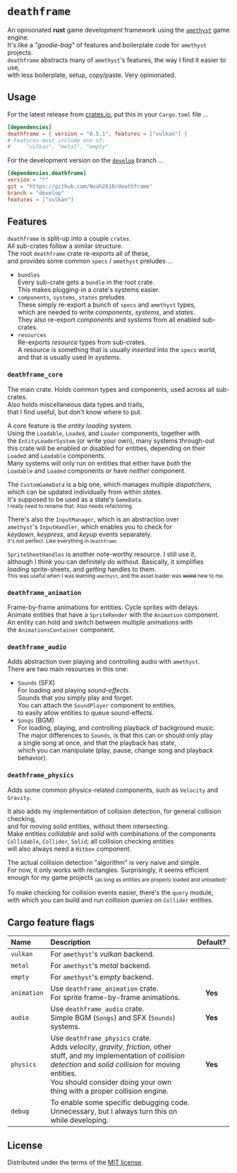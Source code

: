 # `deathframe`
An opinionated __rust__ game development framework using the [`amethyst`] game engine.  
It's like a _"goodie-bag"_ of features and boilerplate code for `amethyst` projects.  
`deathframe` abstracts many of `amethyst`'s features, the way I find it easier to use,  
with less boilerplate, setup, copy/paste. Very opinionated.

## Usage
For the latest release from [crates.io], put this in your `Cargo.toml` file ...
```toml
[dependencies]
deathframe = { version = "0.5.1", features = ["vulkan"] }
# Features must include one of:
#     "vulkan", "metal", "empty"
```

For the development version on the [`develop`] branch ...
```toml
[dependencies.deathframe]
version = "*"
git = "https://github.com/Noah2610/deathframe"
branch = "develop"
features = ["vulkan"]
```

## Features
`deathframe` is split-up into a couple `crates`.  
All sub-crates follow a similar structure.  
The root `deathframe` crate re-exports all of these,  
and provides some common `specs` / `amethyst` preludes ...

- `bundles`  
  Every sub-crate gets a `bundle` in the root crate.  
  This makes plugging-in a crate's systems easier.
- `components`, `systems`, `states` preludes  
  These simply re-export a bunch of `specs` and `amethyst` types,  
  which are needed to write _components_, _systems_, and _states_.  
  They also re-export _components_ and _systems_ from all enabled sub-crates.
- `resources`  
  Re-exports _resource_ types from sub-crates.  
  A resource is something that is usually _inserted_ into the `specs` world,  
  and that is usually used in _systems_.

### `deathframe_core`
The main crate. Holds common types and components, used across all sub-crates.  
Also holds miscellaneous data types and traits,  
that I find useful, but don't know where to put.  

A core feature is the _entity loading_ system.  
Using the `Loadable`, `Loaded`, and `Loader` components, together with  
the `EntityLoaderSystem` (or write your own), many systems through-out  
this crate will be enabled or disabled for entities, depending on their  
`Loaded` and `Loadable` components.  
Many systems will only run on entities that either have _both_ the  
`Loadable` and `Loaded` components or have _neither_ component.

The `CustomGameData` is a big one, which manages multiple _dispatchers_,  
which can be updated individually from within _states_.  
It's supposed to be used as a state's `GameData`.  
<sub>I really need to rename that. Also needs refactoring.</sub>

There's also the `InputManager`, which is an abstraction over  
`amethyst`'s `InputHandler`, which enables you to check for  
_keydown_, _keypress_, and _keyup_ events separately.  
<sub>It's not perfect. Like everything in `deathframe`.</sub>

`SpriteSheetHandles` is another note-worthy resource. I still use it,  
although I think you can definitely do without. Basically, it simplifies  
_loading_ sprite-sheets, and _getting_ handles to them.  
<sub>This was useful when I was learning `amethyst`, and the asset loader was ~~weird~~ new to me.</sub>

### `deathframe_animation`
Frame-by-frame animations for entities. Cycle sprites with delays.  
Animate entities that have a `SpriteRender` with the `Animation` component.  
An entity can hold and switch between multiple animations with  
the `AnimationsContainer` component.

### `deathframe_audio`
Adds abstraction over playing and controlling audio with `amethyst`.  
There are two main resources in this one:  
- `Sounds` (SFX)  
  For loading and playing _sound-effects_.  
  Sounds that you simply play and forget.  
  You can attach the `SoundPlayer` component to entities,  
  to easily allow entities to queue sound-effects.
- `Songs` (BGM)  
  For loading, playing, and controlling playback of background music.  
  The major differences to `Sounds`, is that this can or should only play  
  a single song at once, and that the playback has state,  
  which you can manipulate (play, pause, change song and playback behavior).

### `deathframe_physics`
Adds some common physics-related components, such as `Velocity` and `Gravity`.  

It also adds my implementation of collision detection, for general collision checking,  
and for moving solid entities, without them intersecting.  
Make entities _collidable_ and _solid_ with combinations of the components  
`Collidable`, `Collider`, `Solid`; all collision checking entities  
will also always need a `Hitbox` component.  

The actual collision detection "algorithm" is very naive and simple.  
For now, it only works with rectangles. Surprisingly, it seems efficient  
enough for my game projects <sub>(as long as entities are properly loaded and unloaded)</sub>.  

To make checking for collision events easier, there's the `query` module,  
with which you can build and run _collision queries_ on `Collider` entities.

## Cargo feature flags
| Name | Description | Default? |
|:---- |:----------- |:--------:|
| `vulkan` | For `amethyst`'s  _vulkan_ backend. | |
| `metal` | For `amethyst`'s  _metal_ backend. | |
| `empty` | For `amethyst`'s  _empty_ backend. | |
| `animation` | Use `deathframe_animation` crate.<br />For sprite frame-by-frame animations. | __Yes__ |
| `audio` | Use `deathframe_audio` crate.<br />Simple BGM (`Songs`) and SFX (`Sounds`) systems. | __Yes__ |
| `physics` | Use `deathframe_physics` crate.<br />Adds _velocity_, _gravity_, _friction_, other stuff, and my implementation of _collision detection_ and _solid collision_ for moving entities.<br />You should consider doing your own thing with a proper collision engine. | __Yes__ |
| `debug` | To enable some specific debugging code.<br />Unnecessary, but I always turn this on while developing. | |

## License
Distributed under the terms of the [MIT license][license].

[license]:        ./LICENSE
[`develop`]:      https://github.com/Noah2610/deathframe/tree/develop
[crates.io]:      https://crates.io/crates/deathframe
[`amethyst`]:     https://github.com/amethyst/amethyst
